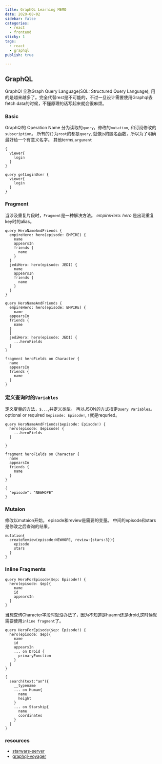 ```yaml
---
title: GraphQL Learning MEMO
date: 2020-08-02
sidebar: false
categories:
  - react
  - frontend
sticky: 1
tags:
  - react
  - graphql
publish: true

---
```


## GraphQL

GraphQl 全称Graph Query Language(SQL: Structured Query Language), 用的是越来越多了。完全代替rest是不可能的，不过一旦设计需要使用Graphql去fetch data的时候，不懂原理的话写起来就会很麻烦。

### Basic

GraphQl的 Operation Name 分为读取的`query`，修改的`mutation`, 和订阅修改的`subscription`。
所有的`{}`为`root`的都是`query`, 就像js的匿名函数，所以为了明确最好给一个有意义名字。
其他terms,`argument`
```
{
  viewer{
    login
  }
}
```

```
query getLoginUser {
  viewer{
    login
  }
}
```

### Fragment

当涉及重复片段时，`Fragment`是一种解决方法。
*empireHero: hero* 是出现重复key时的alias。

```
query HeroNameAndFriends {
  empireHero: hero(episode: EMPIRE) {
    name
    appearsIn
    friends {
      name
    }
  }
  jediHero: hero(episode: JEDI) {
    name
    appearsIn
    friends {
      name
    }
  }
}
```
```
query HeroNameAndFriends {
  empireHero: hero(episode: EMPIRE) {
    name
  appearsIn
  friends {
    name
  }
  }
  jediHero: hero(episode: JEDI) {
    ...heroFields
  }
}

fragment heroFields on Character {
  name
  appearsIn
  friends {
    name
  }
}

```

### 定义查询时的`Variables`

定义变量的方法，`$...`,并定义类型。
再以JSON的方式指定`Query Variables`。
optional or required `$episode: Episode!`, `!`就是requried。

```
query HeroNameAndFriends($episode: Episode!) {
  hero(episode: $episode) {
    ...heroFields
  }

}

fragment heroFields on Character {
  name
  appearsIn
  friends {
    name
  }
}
```
```
{
  "episode": "NEWHOPE"
}
```

### Mutaion

修改以mutaion开始。
episode和review是需要的变量。
中间的episode和stars是修改之后查询的结果。

```
mutation{
  createReview(episode:NEWHOPE, review:{stars:3}){
    episode
    stars
  }
}
```

### Inline Fragments
```
query HeroForEpisode($ep: Episode!) {
  hero(episode: $ep){
    name
    id
    appearsIn
  }
}
```
当想查询Character字段时就没办法了，因为不知道是huamn还是droid,这时候就需要使用`inline fragment`了。
```
query HeroForEpisode($ep: Episode!) {
  hero(episode: $ep){
    name
    id
    appearsIn
    ... on Droid {
      primaryFunction
    }
  }
}
```

```
{
  search(text:"an"){
    __typename
    ... on Human{
      name
      height
    }
    ... on Starship{
      name
      coordinates
    }
  }
}
```



### resources
 - [starwars-server](https://github.com/apollographql/starwars-server)
 - [graphql-voyager](https://github.com/APIs-guru/graphql-voyager)

